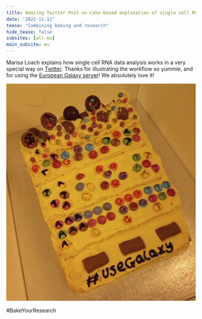 ```yaml
---
title: Amazing Twitter Post on Cake-based explanation of single cell RNA sequencing
date: "2022-11-12"
tease: "Combining baking and research"
hide_tease: false
subsites: [all-eu]
main_subsite: eu
---
```


Marisa Loach explains how single cell RNA data analysis works in a very special way on [Twitter](https://twitter.com/Marisa_Loach/status/1595105516749225984). Thanks for illustrating the workflow so yummie, and for using the [European Galaxy server](https://usegalaxy.eu)! 
We absolutely love it!

![bakeyourresearch](cake.png)

#BakeYourResearch
